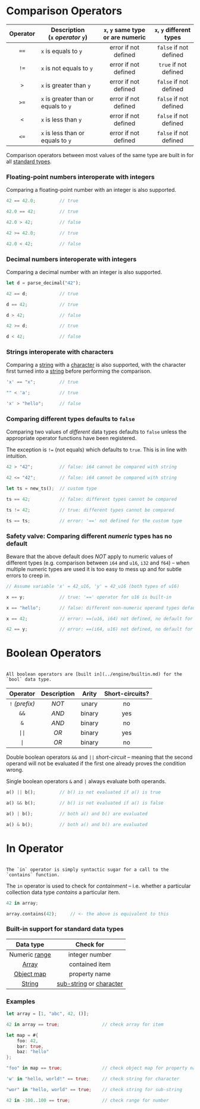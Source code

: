Comparison Operators
====================

| Operator | Description<br/>(`x` _operator_ `y`) | `x`, `y` same type or are numeric | `x`, `y` different types |
| :------: | ------------------------------------ | :-------------------------------: | :----------------------: |
|   `==`   | `x` is equals to `y`                 |       error if not defined        |  `false` if not defined  |
|   `!=`   | `x` is not equals to `y`             |       error if not defined        |  `true` if not defined   |
|   `>`    | `x` is greater than `y`              |       error if not defined        |  `false` if not defined  |
|   `>=`   | `x` is greater than or equals to `y` |       error if not defined        |  `false` if not defined  |
|   `<`    | `x` is less than `y`                 |       error if not defined        |  `false` if not defined  |
|   `<=`   | `x` is less than or equals to `y`    |       error if not defined        |  `false` if not defined  |

Comparison operators between most values of the same type are built in for all [standard types](values-and-types.md).


### Floating-point numbers interoperate with integers

Comparing a floating-point number with an integer is also supported.

```rust
42 == 42.0;         // true

42.0 == 42;         // true

42.0 > 42;          // false

42 >= 42.0;         // true

42.0 < 42;          // false
```

### Decimal numbers interoperate with integers

Comparing a decimal number with an integer is also supported.

```rust
let d = parse_decimal("42");

42 == d;            // true

d == 42;            // true

d > 42;             // false

42 >= d;            // true

d < 42;             // false
```

### Strings interoperate with characters

Comparing a [string](strings-chars.md) with a [character](strings-chars.md) is also supported, with
the character first turned into a [string](strings-chars.md) before performing the comparison.

```rust
'x' == "x";         // true

"" < 'a';           // true

'x' > "hello";      // false
```

### Comparing different types defaults to `false`

Comparing two values of _different_ data types defaults to `false` unless the appropriate operator
functions have been registered.

The exception is `!=` (not equals) which defaults to `true`. This is in line with intuition.

```rust
42 > "42";          // false: i64 cannot be compared with string

42 <= "42";         // false: i64 cannot be compared with string

let ts = new_ts();  // custom type

ts == 42;           // false: different types cannot be compared

ts != 42;           // true: different types cannot be compared

ts == ts;           // error: '==' not defined for the custom type
```

### Safety valve: Comparing different _numeric_ types has no default

Beware that the above default does _NOT_ apply to numeric values of different types
(e.g. comparison between `i64` and `u16`, `i32` and `f64`) &ndash; when multiple numeric types are
used it is too easy to mess up and for subtle errors to creep in.

```rust
// Assume variable 'x' = 42_u16, 'y' = 42_u16 (both types of u16)

x == y;             // true: '==' operator for u16 is built-in

x == "hello";       // false: different non-numeric operand types default to false

x == 42;            // error: ==(u16, i64) not defined, no default for numeric types

42 == y;            // error: ==(i64, u16) not defined, no default for numeric types
```


Boolean Operators
=================

```admonish note.side

All boolean operators are [built in](../engine/builtin.md) for the `bool` data type.
```

|     Operator      | Description | Arity  | Short-circuits? |
| :---------------: | :---------: | :----: | :-------------: |
|  `!` _(prefix)_   |    _NOT_    | unary  |       no        |
|       `&&`        |    _AND_    | binary |       yes       |
|        `&`        |    _AND_    | binary |       no        |
| <code>\|\|</code> |    _OR_     | binary |       yes       |
|  <code>\|</code>  |    _OR_     | binary |       no        |

Double boolean operators `&&` and `||` _short-circuit_ &ndash; meaning that the second operand will not be evaluated
if the first one already proves the condition wrong.

Single boolean operators `&` and `|` always evaluate both operands.

```rust
a() || b();         // b() is not evaluated if a() is true

a() && b();         // b() is not evaluated if a() is false

a() | b();          // both a() and b() are evaluated

a() & b();          // both a() and b() are evaluated
```


In Operator
===========

```admonish question.side.wide "Trivia"

The `in` operator is simply syntactic sugar for a call to the `contains` function.
```

The `in` operator is used to check for _containment_ &ndash; i.e. whether a particular collection
data type _contains_ a particular item.

```rust
42 in array;

array.contains(42);     // <- the above is equivalent to this
```

### Built-in support for standard data types

|          Data type           |                            Check for                            |
| :--------------------------: | :-------------------------------------------------------------: |
|  Numeric [range](ranges.md)  |                         integer number                          |
|      [Array](arrays.md)      |                         contained item                          |
| [Object map](object-maps.md) |                          property name                          |
|  [String](strings-chars.md)  | [sub-string](strings-chars.md) or [character](strings-chars.md) |

### Examples

```rust
let array = [1, "abc", 42, ()];

42 in array == true;                // check array for item

let map = #{
    foo: 42,
    bar: true,
    baz: "hello"
};

"foo" in map == true;               // check object map for property name

'w' in "hello, world!" == true;     // check string for character

"wor" in "hello, world" == true;    // check string for sub-string

42 in -100..100 == true;            // check range for number
```
